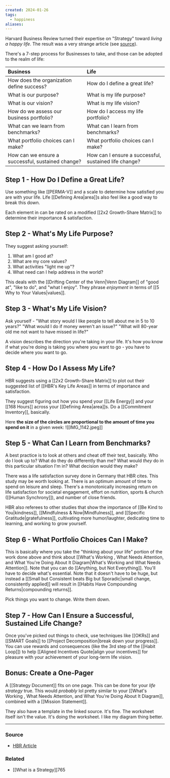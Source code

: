 ```yaml
---
created: 2024-01-26
tags:
  - happiness
aliases:
---
```

Harvard Business Review turned their expertise on "Strategy" toward *living a happy life*. The result was a very strange article (see [source](https://hbr.org/2023/12/use-strategic-thinking-to-create-the-life-you-want)).

There's a 7-step process for Businesses to take, and those can be adopted to the realm of life:

| Business | Life | 
| :-- | :-- |
| How does the organization define success? | How do I define a great life? | 
| What is our purpose? | What is my life purpose? | 
| What is our vision? | What is my life vision? |
| How do we assess our business portfolio? | How do I access my life portfolio? |
| What can we learn from benchmarks? | What can I learn from benchmarks? | 
| What portfolio choices can I make? | What portfolio choices can I make? | 
| How can we ensure a successful, sustained change? | How can I ensure a successful, sustained life change? | 

## Step 1 - How Do I Define a Great Life?
Use something like [[PERMA-V]] and a scale to determine how satisfied you are with your life. Life [[Defining Area|area]]s also feel like a good way to break this down.

Each element in can be rated on a modified [[2x2 Growth-Share Matrix]] to determine their importance & satisfaction. 

## Step 2 - What's My Life Purpose?
They suggest asking yourself:

1. What am I good at?
2. What are my core values?
3. What activities "light me up"?
4. What need can I help address in the world?

This deals with the [[Drifting Center of the Venn|Venn Diagram]] of "good at", "like to do", and "what I enjoy". They phrase *enjoyment* in terms of [[5 Why to Your Values|values]].

## Step 3 - What's My Life Vision?
Ask yourself - 
 "What story would I like people to tell about me in 5 to 10 years?"
 "What would I do if money weren't an issue?"
 "What will 80-year old me not want to have missed in life?"

A vision describes the direction you're taking in your life. It's how you know if what you're doing is taking you where you want to go - you have to decide where you want to go.

## Step 4 - How Do I Assess My Life? 
HBR suggests using a [[2x2 Growth-Share Matrix]] to plot out their suggested list of [[HBR's Key Life Areas]] in terms of importance and satisfaction. 

They suggest figuring out how you spend your [[Life Energy]] and your [[168 Hours]] across your [[Defining Area|area]]s. Do a [[Commitment Inventory]], basically.

Here **the size of the circles are proportional to the amount of time you spend on it** in a given week:
![[IMG_1142.jpeg]]

## Step 5 - What Can I Learn from Benchmarks?
A best practice is to look at others and cheat off their test, basically. Who do I look up to? What do they do differently than me? What would *they* do in this particular situation I'm in? What decision would they make?

There was a life satisfaction survey done in Germany that HBR cites. This study may be worth looking at. There is an optimum amount of time to spend on leisure and sleep. There's a monotonically increasing return on life satisfaction for societal engagement, effort on nutrition, sports & church ([[Human Synchrony]]), and number of close friends. 

HBR also referees to other studies that show the importance of [[Be Kind to You|kindness]], [[Mindfulness & Now|Mindfulness]], and [[Specific Gratitude|gratefulness]], cultivating more humor/laughter, dedicating time to learning, and working to grow yourself. 

## Step 6 - What Portfolio Choices Can I Make?
This is basically where you take the "thinking about your life" portion of the work done above and think about [[What's Working , What Needs Attention, and What You're Doing About It Diagram|What's Working and What Needs Attention]]. Note that you can do [[Anything, but Not Everything]]. You'll have to decide what's essential. Note that it doesn't have to be huge, but instead a [[Small but Consistent beats Big but Sporadic|small change, consistently applied]] will result in [[Habits Have Compounding Returns|compounding returns]].

Pick things you want to change. Write them down.

## Step 7 - How Can I Ensure a Successful, Sustained Life Change?
Once you've picked out things to check, use techniques like [[OKRs]] and [[SMART Goals]] to [[Project Decomposition|break down your progress]]. You can use rewards and consequences (like the 3rd step of the [[Habit Loop]]) to help [[Aligned Incentives Quote|align your incentives]] for pleasure with your achievement of your long-term life vision. 

## Bonus: Create a One-Pager
A [[Strategy Document]] fits on one page. This can be done for your *life strategy* true. This would *probably* lol pretty similar to your [[What's Working , What Needs Attention, and What You're Doing About It Diagram]], combined with a [[Mission Statement]]. 

They also have a template in the linked source. It's fine. The worksheet itself isn't the value. It's doing the worksheet. I like my diagram thing better.

****
### Source
- [HBR Article]([](https://hbr.org/2023/12/use-strategic-thinking-to-create-the-life-you-want))

### Related
- [[What is a Strategy]]765
